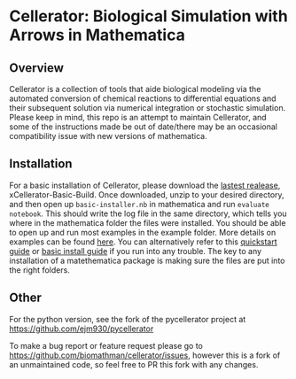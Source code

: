 # Cellerator: Biological Simulation with Arrows in Mathematica
## Overview
Cellerator is a collection of tools that aide biological modeling via the automated conversion of chemical reactions to differential equations and their subsequent solution via numerical integration or stochastic simulation. Please keep in mind, this repo is an attempt to maintain Cellerator, and some of the instructions made be out of date/there may be an occasional compatibility issue with new versions of mathematica. 

## Installation 
For a basic installation of Cellerator, please download the [lastest realease](https://github.com/emedwede/cellerator/releases/tag/v1), xCellerator-Basic-Build. Once downloaded, unzip to your desired directory, and then open up `basic-installer.nb` in mathematica and run `evaluate notebook`. This should write the log file in the same directory, which tells you where in the mathematica folder the files were installed. You should be able to open up and run most examples in the example folder. More details on examples can be found [here](https://ics.uci.edu/~emedwede/examples/index.html). You can alternatively refer to this [quickstart guide](https://ics.uci.edu/~emedwede/usersguide/Quick-Start.html) or [basic install guide](https://ics.uci.edu/~emedwede/usersguide/basicinstall.html) if you run into any trouble. The key to any installation of a matethematica package is making sure the files are put into the right folders. 

## Other
For the python version, see the fork of the pycellerator project at https://github.com/ejm930/pycellerator

To make a bug report or feature request please go to https://github.com/biomathman/cellerator/issues, however this is a fork of an unmaintained code, so feel free to PR this fork with any changes. 



